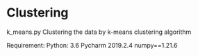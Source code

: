 # Clustering

k_means.py
  Clustering the data by k-means clustering algorithm

Requirement:
Python: 3.6 
Pycharm 2019.2.4
numpy==1.21.6
